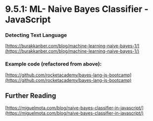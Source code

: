 # 9.5.1: ML- Naive Bayes Classifier - JavaScript

### Detecting Text Language

[https://burakkanber.com/blog/machine-learning-naive-bayes-1/](https://burakkanber.com/blog/machine-learning-naive-bayes-1/)

### Example code (refactored from above):

[https://github.com/rocketacademy/bayes-lang-js-bootcamp](https://github.com/rocketacademy/bayes-lang-js-bootcamp)

## Further Reading

[https://miguelmota.com/blog/naive-bayes-classifier-in-javascript/](https://miguelmota.com/blog/naive-bayes-classifier-in-javascript/)
